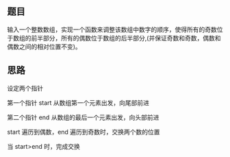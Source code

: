 ## 题目

输入一个整数数组，实现一个函数来调整该数组中数字的顺序，使得所有的奇数位于数组的前半部分，所有的偶数位于数组的后半部分,(并保证奇数和奇数，偶数和偶数之间的相对位置不变)。

## 思路

设定两个指针

第一个指针 start 从数组第一个元素出发，向尾部前进

第二个指针 end 从数组的最后一个元素出发，向头部前进

start 遍历到偶数，end 遍历到奇数时，交换两个数的位置

当 start>end 时，完成交换
